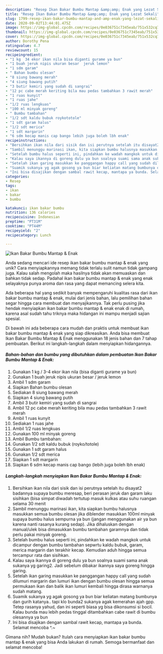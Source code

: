 ```yaml
---
description: "Resep Ikan Bakar Bumbu Mantap &amp;amp; Enak yang Lezat Sekali"
title: "Resep Ikan Bakar Bumbu Mantap &amp;amp; Enak yang Lezat Sekali"
slug: 1799-resep-ikan-bakar-bumbu-mantap-and-amp-enak-yang-lezat-sekali
date: 2020-09-02T13:44:01.475Z
image: https://img-global.cpcdn.com/recipes/0e036751c7345eab/751x532cq70/ikan-bakar-bumbu-mantap-enak-foto-resep-utama.jpg
thumbnail: https://img-global.cpcdn.com/recipes/0e036751c7345eab/751x532cq70/ikan-bakar-bumbu-mantap-enak-foto-resep-utama.jpg
cover: https://img-global.cpcdn.com/recipes/0e036751c7345eab/751x532cq70/ikan-bakar-bumbu-mantap-enak-foto-resep-utama.jpg
author: Dorothy Pena
ratingvalue: 4.7
reviewcount: 15
recipeingredient:
- "1 kg  34 ekor ikan nila bisa diganti gurame ya bun"
- "1 buah jeruk nipis ukuran besar  jeruk lemon"
- "1 sdm garam"
- " Bahan bumbu olesan"
- "8 siung bawang merah"
- "4 siung bawang putih"
- "3 butir kemiri yang sudah di sangrai"
- "12 pc cabe merah keriting bila mau pedas tambahkan 3 rawit merah"
- "1 ruas kunyit"
- "1 ruas jahe"
- "1/2 ruas lengkuas"
- "100 ml minyak goreng"
- " Bumbu tambahan"
- "1/2 sdt kaldu bubuk roykototole"
- "1 sdt garam halus"
- "1/2 sdt merica"
- "1 sdt margarin"
- "6 sdm kecap manis cap bango lebih juga boleh lbh enak"
recipeinstructions:
- "Bersihkan ikan nila dari sisik dan isi perutnya setelah itu disayat2 badannya supaya bumbu meresap, beri perasan jeruk dan garam laku sisihkan (bisa simpat diwadah tertutup masuk kulkas atau suhu ruangan selama 30 menit"
- "Sambil menunggu marinasi ikan, kita siapkan bumbu halusnya masukkan semua bumbu olesan jika diblender masukkan 100ml minyak supaya bumbu halus sempurna ya bun (jangan menggunakan air ya bun karena nanti rasanya kurang sedap). Jika dihaluskan dengan manual/ulek bisa dimasukkan bumbu tambahan garamnya dan tidak perlu pakai minyak goreng."
- "Setelah bumbu halus seperti ini, pindahkan ke wadah mangkok untuk dicampur dengan bumbu tambahan sepwrtu kaldu bubuk, garam, merica margarin dan terakhir kecap. Kemudian aduh hingga semua tercampur rata dan sisihkan."
- "Kalau saya ikannya di goreng dulu ya bun soalnya suami sama anak sukanya yg garing2. Jadi sebelum dibakar ikannya saya goreng hingga garing."
- "Setelah ikan garing masukkan ke panggangan happy call yang sudah dilumuri margarin dan lumuri ikan dengan bumbu olesan hingga semua permukaan ikan dan balik ikan lumuri kembali hingga dirasa warnanya sudah matang."
- "Suamik sukanya yg agak gosong ya bun biar keliatan matang bumbunya dan gurih katanya.. tapi klo bunda2 sukanya agak kemerahan ajah gpp. Tetep rasanya yahud, dan ini seperti biasa yg bisa dikonsumsi si bocil. Kalau bunda mau lebih pedas tinggal ditambahkan cabe rawit di bumbu olesannya ya bun"
- "Ini bisa disajikan dengan sambal rawit kecap, mantapa ya bunda. Selamat mencoba ^.~"
categories:
- Resep
tags:
- ikan
- bakar
- bumbu

katakunci: ikan bakar bumbu 
nutrition: 136 calories
recipecuisine: Indonesian
preptime: "PT31M"
cooktime: "PT44M"
recipeyield: "2"
recipecategory: Lunch

---
```



![Ikan Bakar Bumbu Mantap &amp; Enak](https://img-global.cpcdn.com/recipes/0e036751c7345eab/751x532cq70/ikan-bakar-bumbu-mantap-enak-foto-resep-utama.jpg)

Anda sedang mencari ide resep ikan bakar bumbu mantap &amp; enak yang unik? Cara menyiapkannya memang tidak terlalu sulit namun tidak gampang juga. Kalau salah mengolah maka hasilnya tidak akan memuaskan dan bahkan tidak sedap. Padahal ikan bakar bumbu mantap &amp; enak yang enak selayaknya punya aroma dan rasa yang dapat memancing selera kita.



Ada beberapa hal yang sedikit banyak mempengaruhi kualitas rasa dari ikan bakar bumbu mantap &amp; enak, mulai dari jenis bahan, lalu pemilihan bahan segar hingga cara membuat dan menyajikannya. Tak perlu pusing jika hendak menyiapkan ikan bakar bumbu mantap &amp; enak enak di rumah, karena asal sudah tahu triknya maka hidangan ini mampu menjadi sajian spesial.


Di bawah ini ada beberapa cara mudah dan praktis untuk membuat ikan bakar bumbu mantap &amp; enak yang siap dikreasikan. Anda bisa membuat Ikan Bakar Bumbu Mantap &amp; Enak menggunakan 18 jenis bahan dan 7 tahap pembuatan. Berikut ini langkah-langkah dalam menyiapkan hidangannya.

<!--inarticleads1-->

##### Bahan-bahan dan bumbu yang dibutuhkan dalam pembuatan Ikan Bakar Bumbu Mantap &amp; Enak:

1. Gunakan 1 kg / 3-4 ekor ikan nila (bisa diganti gurame ya bun)
1. Gunakan 1 buah jeruk nipis ukuran besar / jeruk lemon
1. Ambil 1 sdm garam
1. Siapkan  Bahan bumbu olesan
1. Sediakan 8 siung bawang merah
1. Siapkan 4 siung bawang putih
1. Ambil 3 butir kemiri yang sudah di sangrai
1. Ambil 12 pc cabe merah keriting bila mau pedas tambahkan 3 rawit merah
1. Ambil 1 ruas kunyit
1. Sediakan 1 ruas jahe
1. Ambil 1/2 ruas lengkuas
1. Gunakan 100 ml minyak goreng
1. Ambil  Bumbu tambahan:
1. Gunakan 1/2 sdt kaldu bubuk (royko/totole)
1. Gunakan 1 sdt garam halus
1. Gunakan 1/2 sdt merica
1. Siapkan 1 sdt margarin
1. Siapkan 6 sdm kecap manis cap bango (lebih juga boleh lbh enak)




<!--inarticleads2-->

##### Langkah-langkah menyiapkan Ikan Bakar Bumbu Mantap &amp; Enak:

1. Bersihkan ikan nila dari sisik dan isi perutnya setelah itu disayat2 badannya supaya bumbu meresap, beri perasan jeruk dan garam laku sisihkan (bisa simpat diwadah tertutup masuk kulkas atau suhu ruangan selama 30 menit
1. Sambil menunggu marinasi ikan, kita siapkan bumbu halusnya masukkan semua bumbu olesan jika diblender masukkan 100ml minyak supaya bumbu halus sempurna ya bun (jangan menggunakan air ya bun karena nanti rasanya kurang sedap). Jika dihaluskan dengan manual/ulek bisa dimasukkan bumbu tambahan garamnya dan tidak perlu pakai minyak goreng.
1. Setelah bumbu halus seperti ini, pindahkan ke wadah mangkok untuk dicampur dengan bumbu tambahan sepwrtu kaldu bubuk, garam, merica margarin dan terakhir kecap. Kemudian aduh hingga semua tercampur rata dan sisihkan.
1. Kalau saya ikannya di goreng dulu ya bun soalnya suami sama anak sukanya yg garing2. Jadi sebelum dibakar ikannya saya goreng hingga garing.
1. Setelah ikan garing masukkan ke panggangan happy call yang sudah dilumuri margarin dan lumuri ikan dengan bumbu olesan hingga semua permukaan ikan dan balik ikan lumuri kembali hingga dirasa warnanya sudah matang.
1. Suamik sukanya yg agak gosong ya bun biar keliatan matang bumbunya dan gurih katanya.. tapi klo bunda2 sukanya agak kemerahan ajah gpp. Tetep rasanya yahud, dan ini seperti biasa yg bisa dikonsumsi si bocil. Kalau bunda mau lebih pedas tinggal ditambahkan cabe rawit di bumbu olesannya ya bun
1. Ini bisa disajikan dengan sambal rawit kecap, mantapa ya bunda. Selamat mencoba ^.~




Gimana nih? Mudah bukan? Itulah cara menyiapkan ikan bakar bumbu mantap &amp; enak yang bisa Anda lakukan di rumah. Semoga bermanfaat dan selamat mencoba!

